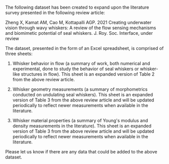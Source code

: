 The following dataset has been created to expand upon the literature survey presented in the following review article:

Zheng X, Kamat AM, Cao M, Kottapalli AGP. 2021 Creating underwater vision through wavy whiskers: A review of the flow sensing mechanisms and biomimetic potential of seal whiskers. J. Roy. Soc. Interface, under review

The dataset, presented in the form of an Excel spreadsheet, is comprised of three sheets:

1. Whisker behavior in flow (a summary of work, both numerical and experimental, done to study the behavior of seal whiskers or whisker-like structures in flow). This sheet is an expanded version of Table 2 from the above review article.

2. Whisker geometry measurements (a summary of morphometrics conducted on undulating seal whiskers). This sheet is an expanded version of Table 3 from the above review article and will be updated periodically to reflect newer measurements when available in the literature.

3. Whisker material properties (a summary of Young's modulus and density measurements in the literature). This sheet is an expanded version of Table 3 from the above review article and will be updated periodically to reflect newer measurements when available in the literature.

Please let us know if there are any data that could be added to the above dataset.

